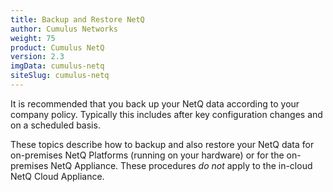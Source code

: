 ```yaml
---
title: Backup and Restore NetQ
author: Cumulus Networks
weight: 75
product: Cumulus NetQ
version: 2.3
imgData: cumulus-netq
siteSlug: cumulus-netq
---
```


It is recommended that you back up your NetQ data according to your company policy. Typically this includes after key configuration changes and on a scheduled basis.

These topics describe how to backup and also restore your NetQ data for on-premises NetQ Platforms (running on your hardware) or for the on-premises NetQ Appliance. These procedures *do not* apply to the in-cloud NetQ Cloud Appliance.
